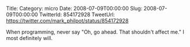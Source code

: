 Title: 
Category: micro
Date: 2008-07-09T00:00:00
Slug: 2008-07-09T00:00:00
TwitterId: 854172928
TweetUrl: https://twitter.com/mark_philpot/status/854172928

When programming, never say "Oh, go ahead.  That shouldn't affect me."  I most definitely will.